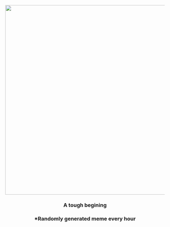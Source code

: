 <p align="center">
        <img src="https://i.redd.it/aec4p56wueq91.gif" width="600" height="600">
        </p>
        <h3 align="center">A tough begining</h3>
        <h3 align="center">*Randomly generated meme every hour</h3>
    
